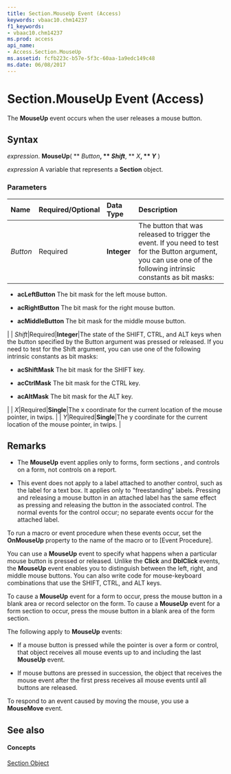 ```yaml
---
title: Section.MouseUp Event (Access)
keywords: vbaac10.chm14237
f1_keywords:
- vbaac10.chm14237
ms.prod: access
api_name:
- Access.Section.MouseUp
ms.assetid: fcfb223c-b57e-5f3c-60aa-1a9edc149c48
ms.date: 06/08/2017
---
```



# Section.MouseUp Event (Access)

The  **MouseUp** event occurs when the user releases a mouse button.


## Syntax

 _expression_. **MouseUp**( ** _Button_**, ** _Shift_**, ** _X_**, ** _Y_** )

 _expression_ A variable that represents a **Section** object.


### Parameters



| <strong>Name</strong> | <strong>Required/Optional</strong> | <strong>Data Type</strong> | <strong>Description</strong>                                                                                                                                       |
|:----------------------|:-----------------------------------|:---------------------------|:-------------------------------------------------------------------------------------------------------------------------------------------------------------------|
| <em>Button</em>       | Required                           | <strong>Integer</strong>   | The button that was released to trigger the event. If you need to test for the Button argument, you can use one of the following intrinsic constants as bit masks: |

<ul xmlns:xlink="http://www.w3.org/1999/xlink" xmlns:mtps="http://msdn2.microsoft.com/mtps" xmlns:MSHelp="http://msdn.microsoft.com/mshelp" xmlns:mshelp="http://msdn.microsoft.com/mshelp" xmlns:ddue="http://ddue.schemas.microsoft.com/authoring/2003/5" xmlns:msxsl="urn:schemas-microsoft-com:xslt"><li><p><b>acLeftButton</b>  The bit mask for the left mouse button.<br/>  </p></li><li><p><b>acRightButton</b>  The bit mask for the right mouse button.</p></li><li><p><b>acMiddleButton</b>  The bit mask for the middle mouse button.<br/></p></li></ul>|
| 
<em>Shift</em>|Required|<strong>Integer</strong>|The state of the SHIFT, CTRL, and ALT keys when the button specified by the Button argument was pressed or released. If you need to test for the Shift argument, you can use one of the following intrinsic constants as bit masks:
<ul xmlns:xlink="http://www.w3.org/1999/xlink" xmlns:mtps="http://msdn2.microsoft.com/mtps" xmlns:MSHelp="http://msdn.microsoft.com/mshelp" xmlns:mshelp="http://msdn.microsoft.com/mshelp" xmlns:ddue="http://ddue.schemas.microsoft.com/authoring/2003/5" xmlns:msxsl="urn:schemas-microsoft-com:xslt"><li><p><b>acShiftMask</b>  The bit mask for the SHIFT key.<br/>  </p></li><li><p><b>acCtrlMask</b>  The bit mask for the CTRL key.</p></li><li><p><b>acAltMask</b>  The bit mask for the ALT key.  

 </p></li></ul>|
| 
<em>X</em>|Required|<strong>Single</strong>|The x coordinate for the current location of the mouse pointer, in twips. |
| 
<em>Y</em>|Required|<strong>Single</strong>|The y coordinate for the current location of the mouse pointer, in twips. |

## Remarks




- The  **MouseUp** event applies only to forms, form sections , and controls on a form, not controls on a report.

- This event does not apply to a label attached to another control, such as the label for a text box. It applies only to "freestanding" labels. Pressing and releasing a mouse button in an attached label has the same effect as pressing and releasing the button in the associated control. The normal events for the control occur; no separate events occur for the attached label.



To run a macro or event procedure when these events occur, set the  **OnMouseUp** property to the name of the macro or to [Event Procedure].

You can use a  **MouseUp** event to specify what happens when a particular mouse button is pressed or released. Unlike the **Click** and **DblClick** events, the **MouseUp** event enables you to distinguish between the left, right, and middle mouse buttons. You can also write code for mouse-keyboard combinations that use the SHIFT, CTRL, and ALT keys.

To cause a  **MouseUp** event for a form to occur, press the mouse button in a blank area or record selector on the form. To cause a **MouseUp** event for a form section to occur, press the mouse button in a blank area of the form section.

The following apply to  **MouseUp** events:




- If a mouse button is pressed while the pointer is over a form or control, that object receives all mouse events up to and including the last  **MouseUp** event.

- If mouse buttons are pressed in succession, the object that receives the mouse event after the first press receives all mouse events until all buttons are released.



To respond to an event caused by moving the mouse, you use a  **MouseMove** event.


## See also


#### Concepts


[Section Object](section-object-access.md)

